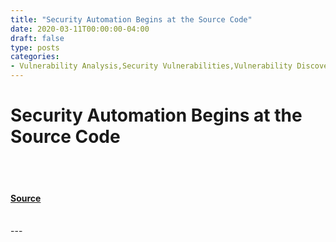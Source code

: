 ```yaml
---
title: "Security Automation Begins at the Source Code"
date: 2020-03-11T00:00:00-04:00
draft: false
type: posts
categories: 
- Vulnerability Analysis,Security Vulnerabilities,Vulnerability Discovery,Vulnerability Mitigation,CERT/CC
---
```

# Security Automation Begins at the Source Code

<br/>

<br/>


#### [Source](https://insights.sei.cmu.edu/blog/security-automation-begins-at-the-source-code/)

<br/>
---

